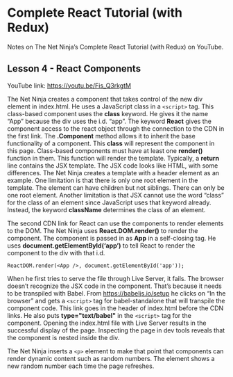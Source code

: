 # Complete React Tutorial (with Redux)

Notes on The Net Ninja’s Complete React Tutorial (with Redux) on YouTube.

## Lesson 4 - React Components

YouTube link: https://youtu.be/Fis_Q3rkgtM

The Net Ninja creates a component that takes control of the new div element in index.html. He uses a JavaScript class in a `<script>` tag. This class-based component uses the __class__ keyword. He gives it the name “App” because the div uses the i.d. “app”. The keyword __React__ gives the component access to the react object through the connection to the CDN in the first link. The __.Component__ method allows it to inherit the base functionality of a component. This __class__ will represent the component in this page. Class-based components must have at least one __render()__ function in them. This function will render the template. Typically, a __return__ line contains the JSX template. The JSX code looks like HTML, with some differences. The Net Ninja creates a template with a header element as an example. One limitation is that there is only one root element in the template. The element can have children but not siblings. There can only be one root element. Another limitation is that JSX cannot use the word “class” for the class of an element since JavaScript uses that keyword already. Instead, the keyword __className__ determines the class of an element.

The second CDN link for React can use the components to render elements to the DOM. The Net Ninja uses __React.DOM.render()__ to render the component. The component is passed in as __App__ in a self-closing tag. He uses __document.getElementById(‘app’)__ to tell React to render the component to the div with that i.d.

`ReactDOM.render(<App />, document.getElementById('app'));`

When he first tries to serve the file through Live Server, it fails. The browser doesn’t recognize the JSX code in the component. That’s because it needs to be transpiled with Babel. From https://babeljs.io/setup he clicks on “In the browser” and gets a `<script>` tag for babel-standalone that will transpile the component code. This link goes in the header of index.html before the CDN links. He also puts __type="text/babel"__ in the `<script>` tag for the component. Opening the index.html file with Live Server results in the successful display of the page. Inspecting the page in dev tools reveals that the component is nested inside the div.

The Net Ninja inserts a `<p>` element to make that point that components can render dynamic content such as random numbers. The element shows a new random number each time the page refreshes.

